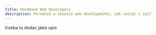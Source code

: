 ```yaml
---
title: Handbook Web Developera 
description: Poradnik w świecie web developmentu, jak zacząć i żyć?
---
```


trzeba tu dodac jakis opis